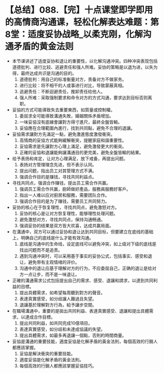 # 【总结】088.【完】十点课堂即学即用的高情商沟通课，轻松化解表达难题：第8堂：适度妥协战略_以柔克刚，化解沟通矛盾的黄金法则

-   本节课讲述了适度妥协和退让的重要性，以化解沟通冲突。四种冲突表现包括道德批判、进行比较、逃避责任和强人所难。妥协的策略是以退为进，以失为得，最终达成共识是沟通的目的。
    1.  道德批判：用自己的标准衡量对方，责备对方不做家务。
    2.  进行比较：将不相干的人或事进行对比，导致蒙蔽真相。
    3.  逃避责任：不断迴避责任，推卸责任给他人。
    4.  强人所难：采取强制要求和命令对方的方式沟通，要求达到目标否则离职。
-   妥協的方式可能導致失去重要東西，如質量或控制權。
    1.  委屈求全可能導致溝通失敗，婚姻關係矛盾增加。
    2.  一味妥協沒有底線會讓對方得寸進尺，最終全盤皆輸。
    3.  妥協應在合理範圍內進行，找到共同點，避免不合理的退讓。
-   妥協需求讓對方先滿足一點，避免激進態度激發衝突。
    1.  高情商的妥協方式能夠緩解衝突，提醒家庭和諧重要性。
    2.  妥協需求是先讓對方心理上滿足，避免激發更大的衝突。
    3.  正確的妥協和退讓能夠讓溝通目的更完美，避免全盤皆輸的結果。
-   给予表扬和肯定，让对方心理满足，放下戒备，再提出问题。
    1.  表扬对方管理理念先进，但不表示认同。
    2.  提出问题，指出员工对其管理方式不满。
    3.  强调合作目的是赚钱，寻找共同利益点。
-   寻找共同点，强调合作赚钱，提出员工需合作共赢。
    1.  强调员工需合作共赢，廚師做好產品，服務員服務好客戶。
    2.  指出一人难以应对廚房和服務，需要团队合作。
    3.  强调合作目的是为了赚钱，需要员工共同努力。
-   妥协的核心在于恢复理性，寻找共同点，避免激怒对方。
    1.  妥协的核心是让对方恢复理性，能够理性处理问题。
    2.  避免激怒对方，寻找共同点，保持沟通畅通。
    3.  强调妥协的结果是双方皆大欢喜，达成共赢局面。
-   在溝通中，双方可以通过妥协和退让达到共同目标，但要建立在底线的基础上，明确自己的底线是什么才能有效沟通。
    1.  底线是沟通中的生命线，设定底线可以避免冲突，如上级对下级的底线是找出问题而不是追责。
    2.  遇到沟通冲突时，可以采用基于事实的妥协公式，包括事实、感受和退让，避免带有主观情绪的评价。
    3.  沟通中的退让应基于理解对方的行为，不应委屈自己，正确的退让是给对方一点让步，而不是一味退让。
-   正確的溝通需求公式包括提出自己的需求、感受、退讓和請求，以達到共同利益的目標。
    1.  提出具體需求，如希望每周聽到對方的聲音。
    2.  表達真實感受，如分歧讓人難過且失望。
    3.  退讓基於理解對方行為，給予讓步空間。
-   在職場溝通中，重要的是拋出共同利益、表達真實感受、退讓和提出具體需求，以達成合作目標。
    1.  提出共同利益，如共同完成10億項目。
    2.  表達真實感受，如分歧和未達成協議的失望。
    3.  提出具體需求，如最多再退讓一個點，否則約時間商量。
-   妥協是溝通的重要技能，適度妥協是化解矛盾的黃金法則，每個高效的行銷人都應該掌握。
    1.  妥協是解決衝突的重要技能。
    2.  適度妥協是化解矛盾的黃金法則。
    3.  每個高效的行銷人都應該掌握妥協技巧。